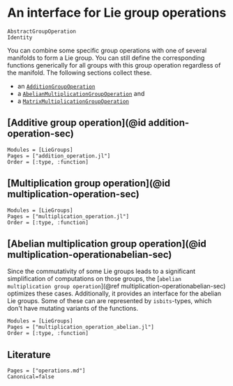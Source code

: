 
# An interface for Lie group operations

```@docs
AbstractGroupOperation
Identity
```

You can combine some specific group operations with one of several manifolds to form a Lie group.
You can still define the corresponding functions generically for all groups with this group operation regardless of the manifold.
The following sections collect these.


* an [`AdditionGroupOperation`](@ref)
* a [`AbelianMultiplicationGroupOperation`](@ref) and
* a [`MatrixMultiplicationGroupOperation`](@ref)


## [Additive group operation](@id addition-operation-sec)

```@autodocs
Modules = [LieGroups]
Pages = ["addition_operation.jl"]
Order = [:type, :function]
```


## [Multiplication group operation](@id multiplication-operation-sec)

```@autodocs
Modules = [LieGroups]
Pages = ["multiplication_operation.jl"]
Order = [:type, :function]
```

## [Abelian multiplication group operation](@id multiplication-operationabelian-sec)
Since the commutativity of some Lie groups leads to a significant simplification of computations on those groups, the [`abelian multiplication group operation`](@ref multiplication-operationabelian-sec) optimizes these cases.
Additionally, it provides an interface for the abelian Lie groups. Some of these can are represented by `isbits`-types,
which don't have mutating variants of the functions.

```@autodocs
Modules = [LieGroups]
Pages = ["multiplication_operation_abelian.jl"]
Order = [:type, :function]
```

## Literature

```@bibliography
Pages = ["operations.md"]
Canonical=false
```